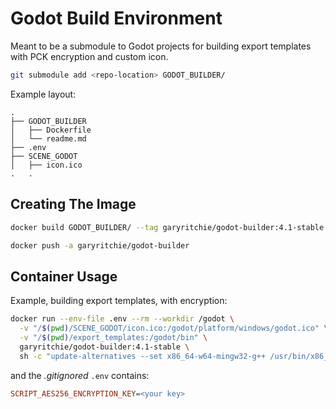 # Godot Build Environment

Meant to be a submodule to Godot projects for building export templates with PCK encryption and custom icon.

```bash
git submodule add <repo-location> GODOT_BUILDER/
```

Example layout:

```tree
.
├── GODOT_BUILDER
│   ├── Dockerfile
│   └── readme.md
├── .env
├── SCENE_GODOT
│   ├── icon.ico
.   .
```

## Creating The Image

```bash
docker build GODOT_BUILDER/ --tag garyritchie/godot-builder:4.1-stable

docker push -a garyritchie/godot-builder
```

## Container Usage

Example, building export templates, with encryption:

```bash
docker run --env-file .env --rm --workdir /godot \
  -v "/$(pwd)/SCENE_GODOT/icon.ico:/godot/platform/windows/godot.ico" \
  -v "/$(pwd)/export_templates:/godot/bin" \
  garyritchie/godot-builder:4.1-stable \
  sh -c "update-alternatives --set x86_64-w64-mingw32-g++ /usr/bin/x86_64-w64-mingw32-g++-posix && scons use_lto=yes platform=windows target=template_release optimize=size arch=x86_64"
```

and the _.gitignored_ `.env` contains:

```ini
SCRIPT_AES256_ENCRYPTION_KEY=<your key>
```